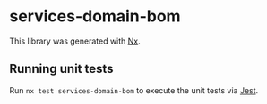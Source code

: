 # services-domain-bom

This library was generated with [Nx](https://nx.dev).

## Running unit tests

Run `nx test services-domain-bom` to execute the unit tests via [Jest](https://jestjs.io).
